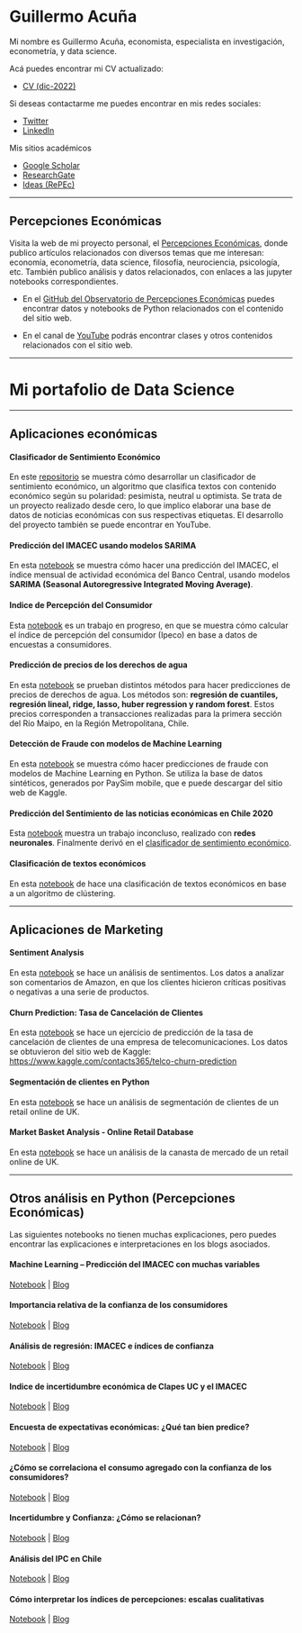 # Guillermo Acuña
Mi nombre es Guillermo Acuña, economista, especialista en investigación, econometría, y data science. 

Acá puedes encontrar mi CV actualizado:
- [CV (dic-2022)](https://1drv.ms/b/s!AknnacdUetsHhNoRckWx6dhfm-CPwA?e=BMd1Pe)


Si deseas contactarme me puedes encontrar en mis redes sociales:
- [Twitter](https://twitter.com/guillermoacuna)
- [LinkedIn](https://www.linkedin.com/in/guillermoacuna/)


Mis sitios académicos
- [Google Scholar](https://scholar.google.cl/citations?user=lV-J7MsAAAAJ&hl)
- [ResearchGate](https://www.researchgate.net/profile/Guillermo_Acuna3)
- [Ideas (RePEc)](https://ideas.repec.org/e/pac70.html)


---

## Percepciones Económicas
Visita la web de mi proyecto personal, el [Percepciones Económicas](https://www.percepcioneseconomicas.cl/), donde publico artículos relacionados con diversos temas que me interesan: economía, econometría, data science, filosofía, neurociencia, psicología, etc. También publico análisis y datos relacionados, con enlaces a las jupyter notebooks correspondientes.

- En el [GitHub del Observatorio de Percepciones Económicas](https://github.com/percepcioneseconomicas) puedes encontrar datos y notebooks de Python relacionados con el contenido del sitio web.

- En el canal de [YouTube](https://www.youtube.com/@PercepcionesEconomicas) podrás encontrar clases y otros contenidos relacionados con el sitio web.


---

# Mi portafolio de Data Science

---

## Aplicaciones económicas 

#### Clasificador de Sentimiento Económico
En este [repositorio](https://github.com/percepcioneseconomicas/publicaciones/tree/main/econ-sent-class) se muestra cómo desarrollar un clasificador de sentimiento económico, un algoritmo que clasifica textos con contenido económico según su polaridad: pesimista, neutral u optimista. Se trata de un proyecto realizado desde cero, lo que implico elaborar una base de datos de noticias económicas con sus respectivas etiquetas. El desarrollo del proyecto también se puede encontrar en YouTube.

#### Predicción del IMACEC usando modelos SARIMA
En esta [notebook](https://github.com/guillermo-acuna/guillermo-acuna.github.io/blob/main/ForecastingImacec.ipynb) se muestra cómo hacer una predicción del IMACEC, el índice mensual de actividad económica del Banco Central, usando modelos **SARIMA (Seasonal Autoregressive Integrated Moving Average)**.

#### Indice de Percepción del Consumidor
Esta [notebook](https://github.com/guillermo-acuna/guillermo-acuna.github.io/blob/main/Ipeco.ipynb) es un trabajo en progreso, en que se muestra cómo calcular el índice de percepción del consumidor (Ipeco) en base a datos de encuestas a consumidores.

#### Predicción de precios de los derechos de agua
En esta [notebook](https://github.com/guillermo-acuna/guillermo-acuna.github.io/blob/main/VAC.ipynb) se prueban distintos métodos para hacer predicciones de precios de derechos de agua. Los métodos son: **regresión de cuantiles, regresión lineal, ridge, lasso, huber regression y random forest**. Estos precios corresponden a transacciones realizadas para la primera sección del Río Maipo, en la Región Metropolitana, Chile.

#### Detección de Fraude con modelos de Machine Learning
En esta [notebook](https://github.com/guillermo-acuna/guillermo-acuna.github.io/blob/main/SFDanalysis.ipynb) se muestra cómo hacer predicciones de fraude con modelos de Machine Learning en Python. Se utiliza la base de datos sintéticos, generados por PaySim mobile, que e puede descargar del sitio web de Kaggle.

#### Predicción del Sentimiento de las noticias económicas en Chile 2020
Esta [notebook](https://github.com/guillermo-acuna/guillermo-acuna.github.io/blob/main/SentimentNews.ipynb) muestra un trabajo inconcluso, realizado con **redes neuronales**. Finalmente derivó en el [clasificador de sentimiento económico](https://github.com/percepcioneseconomicas/publicaciones/tree/main/econ-sent-class).

#### Clasificación de textos económicos
En esta [notebook](https://github.com/guillermo-acuna/guillermo-acuna.github.io/blob/main/Text%20Clustering.ipynb) de hace una clasificación de textos económicos en base a un algoritmo de clústering.

---

## Aplicaciones de Marketing

#### Sentiment Analysis
En esta [notebook](https://github.com/guillermo-acuna/guillermo-acuna.github.io/blob/main/SentimentAnalysis.ipynb) se hace un análisis de sentimentos. Los datos a analizar son comentarios de Amazon, en que los clientes hicieron críticas positivas o negativas a una serie de productos.

#### Churn Prediction: Tasa de Cancelación de Clientes
En esta [notebook](https://github.com/guillermo-acuna/guillermo-acuna.github.io/blob/main/Churn.ipynb) se hace un ejercicio de predicción de la tasa de cancelación de clientes de una empresa de telecomunicaciones. Los datos se obtuvieron del sitio web de Kaggle: https://www.kaggle.com/contacts365/telco-churn-prediction

#### Segmentación de clientes en Python
En esta [notebook](https://github.com/guillermo-acuna/guillermo-acuna.github.io/blob/main/CustSeg.ipynb) se hace un análisis de segmentación de clientes de un retail online de UK. 

#### Market Basket Analysis - Online Retail Database
En esta [notebook](https://github.com/guillermo-acuna/guillermo-acuna.github.io/blob/main/MBAonlineRetail.ipynb) se hace un análisis de la canasta de mercado de un retail online de UK. 

---

## Otros análisis en Python (Percepciones Económicas)
Las siguientes notebooks no tienen muchas explicaciones, pero puedes encontrar las explicaciones e interpretaciones en los blogs asociados.


#### Machine Learning – Predicción del IMACEC con muchas variables
[Notebook](https://github.com/percepcioneseconomicas/publicaciones/blob/main/prediccion_imacec/prediccion_imacec%20-%20pandemia.ipynb) | 
[Blog](https://www.percepcioneseconomicas.cl/analisis/machine-learning-prediccion-del-imacec-con-muchas-variables/)

#### Importancia relativa de la confianza de los consumidores
[Notebook](https://github.com/percepcioneseconomicas/publicaciones/blob/main/importancia/importancia.ipynb) | 
[Blog](https://www.percepcioneseconomicas.cl/analisis/importancia-relativa-de-los-indices-de-confianza/)

#### Análisis de regresión: IMACEC e índices de confianza
[Notebook](https://github.com/percepcioneseconomicas/publicaciones/blob/main/imacec_regresiones/regresiones-imacec.ipynb) | 
[Blog](https://www.percepcioneseconomicas.cl/analisis/analisis-de-regresion-imacec-e-indices-de-confianza/)

#### Indice de incertidumbre económica de Clapes UC y el IMACEC
[Notebook](https://github.com/percepcioneseconomicas/publicaciones/blob/main/iiec_imacec/iiec_imacec.ipynb) | 
[Blog](https://www.percepcioneseconomicas.cl/analisis/indice-de-incertidumbre-economica-de-clapes-uc-y-el-imacec/)

#### Encuesta de expectativas económicas: ¿Qué tan bien predice?
[Notebook](https://github.com/percepcioneseconomicas/publicaciones/tree/main/bc_exp_imacec_inflacion) | 
[Blog](https://www.percepcioneseconomicas.cl/analisis/encuesta-de-expectativas-economicas-que-tan-bien-predice/)

#### ¿Cómo se correlaciona el consumo agregado con la confianza de los consumidores?
[Notebook](https://github.com/percepcioneseconomicas/publicaciones/blob/main/consumo_y_confianza/consumo_y_confianza.ipynb) | 
[Blog](https://www.percepcioneseconomicas.cl/analisis/como-se-correlaciona-el-consumo-agregado-con-la-confianza-de-los-consumidores/)

#### Incertidumbre y Confianza: ¿Cómo se relacionan?
[Notebook](https://github.com/percepcioneseconomicas/publicaciones/blob/main/incertidumbre_y_confianza/epuc_vs_confianza.ipynb) | 
[Blog](https://www.percepcioneseconomicas.cl/analisis/incertidumbre-y-confianza-como-se-relacionan/)

#### Análisis del IPC en Chile
[Notebook](https://github.com/percepcioneseconomicas/publicaciones/blob/main/variacion_precios/precios.ipynb) | 
[Blog](https://www.percepcioneseconomicas.cl/analisis/como-han-variado-los-precios-en-chile/)

#### Cómo interpretar los índices de percepciones: escalas cualitativas
[Notebook](https://github.com/percepcioneseconomicas/publicaciones/blob/main/escala_cualitativa/escala_cualitativa.ipynb) | 
[Blog](https://www.percepcioneseconomicas.cl/indices/como-interpretar-los-indices-de-percepciones-escalas-cualitativas/)
